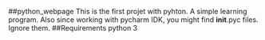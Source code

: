 ##python_webpage
This is the first projet with pyhton. A simple learning program.
Also since working with pycharm IDK, you might find __init__.pyc files. Ignore them.
##Requirements
python 3
